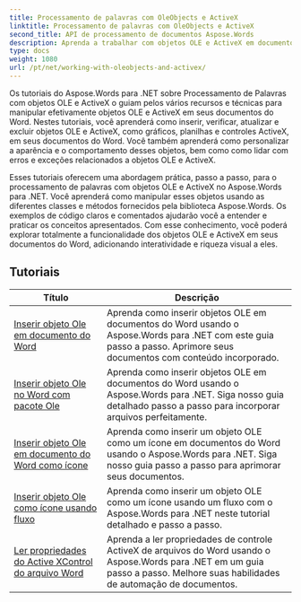 ```yaml
---
title: Processamento de palavras com OleObjects e ActiveX
linktitle: Processamento de palavras com OleObjects e ActiveX
second_title: API de processamento de documentos Aspose.Words
description: Aprenda a trabalhar com objetos OLE e ActiveX em documentos do Word com Aspose.Words para .NET. Tutoriais detalhados com exemplos de código.
type: docs
weight: 1080
url: /pt/net/working-with-oleobjects-and-activex/
---
```


Os tutoriais do Aspose.Words para .NET sobre Processamento de Palavras com objetos OLE e ActiveX o guiam pelos vários recursos e técnicas para manipular efetivamente objetos OLE e ActiveX em seus documentos do Word. Nestes tutoriais, você aprenderá como inserir, verificar, atualizar e excluir objetos OLE e ActiveX, como gráficos, planilhas e controles ActiveX, em seus documentos do Word. Você também aprenderá como personalizar a aparência e o comportamento desses objetos, bem como como lidar com erros e exceções relacionados a objetos OLE e ActiveX.

Esses tutoriais oferecem uma abordagem prática, passo a passo, para o processamento de palavras com objetos OLE e ActiveX no Aspose.Words para .NET. Você aprenderá como manipular esses objetos usando as diferentes classes e métodos fornecidos pela biblioteca Aspose.Words. Os exemplos de código claros e comentados ajudarão você a entender e praticar os conceitos apresentados. Com esse conhecimento, você poderá explorar totalmente a funcionalidade dos objetos OLE e ActiveX em seus documentos do Word, adicionando interatividade e riqueza visual a eles.

 ## Tutoriais
| Título | Descrição |
| --- | --- |
| [Inserir objeto Ole em documento do Word](./insert-ole-object/) | Aprenda como inserir objetos OLE em documentos do Word usando o Aspose.Words para .NET com este guia passo a passo. Aprimore seus documentos com conteúdo incorporado. |
| [Inserir objeto Ole no Word com pacote Ole](./insert-ole-object-with-ole-package/) | Aprenda como inserir objetos OLE em documentos do Word usando o Aspose.Words para .NET. Siga nosso guia detalhado passo a passo para incorporar arquivos perfeitamente. |
| [Inserir objeto Ole em documento do Word como ícone](./insert-ole-object-as-icon/) | Aprenda como inserir um objeto OLE como um ícone em documentos do Word usando o Aspose.Words para .NET. Siga nosso guia passo a passo para aprimorar seus documentos. |
| [Inserir objeto Ole como ícone usando fluxo](./insert-ole-object-as-icon-using-stream/) | Aprenda como inserir um objeto OLE como um ícone usando um fluxo com o Aspose.Words para .NET neste tutorial detalhado e passo a passo. |
| [Ler propriedades do Active XControl do arquivo Word](./read-active-xcontrol-properties/) | Aprenda a ler propriedades de controle ActiveX de arquivos do Word usando o Aspose.Words para .NET em um guia passo a passo. Melhore suas habilidades de automação de documentos. |